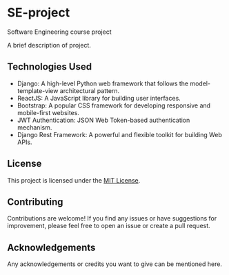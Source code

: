 # SE-project
Software Engineering course project

A brief description of project.

## Technologies Used

- Django: A high-level Python web framework that follows the model-template-view architectural pattern.
- ReactJS: A JavaScript library for building user interfaces.
- Bootstrap: A popular CSS framework for developing responsive and mobile-first websites.
- JWT Authentication: JSON Web Token-based authentication mechanism.
- Django Rest Framework: A powerful and flexible toolkit for building Web APIs.

## License

This project is licensed under the [MIT License](https://opensource.org/licenses/MIT).

## Contributing

Contributions are welcome! If you find any issues or have suggestions for improvement, please feel free to open an issue or create a pull request.

## Acknowledgements

Any acknowledgements or credits you want to give can be mentioned here.


